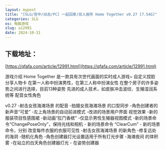 ```yaml
---
layout: mypost
title: "[SLG/官中/动态/PC] 一起回家/双人居所 Home Together v0.27 [7.54G]"
categories: SLG
os: 电脑游戏
slug: a12991
date: 2024-10-31
---
```


## 下载地址：

[https://qfafa.com/article/12991.html](https://qfafa.com/article/12991.html)

游戏介绍
Home Together 是一款具有次世代画面的实时成人游戏~
自定义捏脸
分享人物卡
在第一人称中扮演男性，在第三人称中扮演女性
在整个房子的许多姿势之间进行选择，目前13种姿势
先进的成人技术，如皮肤冲击波纹、生殖湿润系统等
配音女性角色

v0.27
-射击女孩海滩场景
的配音 -拍摄女孩海滩场景
的口型同步 -角色创建者的新声音“可爱”
-左上角场景的自动前进模式
-改进的场景用户界面
视觉效果 -新的服装项目性感围裙
-新动画“肛门香槟”
-仅显示男性生殖器视图模式
-新的场景命令“ChangePoseOnly”，保持光线和相机
\- 新的场景命令 “ClearCum”
\- 新的场景命令，分别
改变每件衣服的衣服可见性 -射击女孩海滩场景
的新角色 -修复远处
的海洞 -随机化角色
-角色创建器灯光设置适用于所有灯光步骤
-海滩夜间
的体积雾 -在站立的白天角色创建器灯光
\- 在姿势创建器